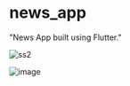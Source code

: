 # news_app

"News App built using Flutter."

![ss2](https://github.com/DeepanshuSemwal/NewsAppFlutter/assets/92510571/4af4f98a-8eed-4e9a-8703-5c4179fb9ead)

![image](https://github.com/DeepanshuSemwal/NewsAppFlutter/assets/92510571/09162938-6b67-4ca4-858d-2dfc46ba4b7d)




